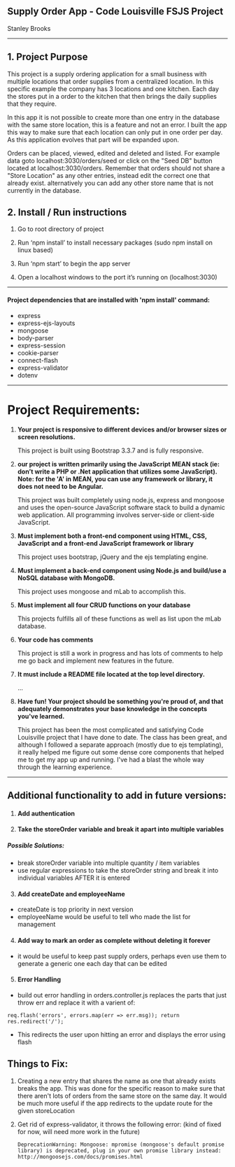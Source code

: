 ## Supply Order App - Code Louisville FSJS Project
Stanley Brooks

***

## 1. Project Purpose

This project is a supply ordering application for a small business with multiple locations that order supplies from a centralized location.  In this specific example the company has 3 locations and one kitchen.  Each day the stores put in a order to the kitchen that then brings the daily supplies that they require.

In this app it is not possible to create more than one entry in the database with the same store location, this is a feature and not an error.  I built the app this way to make sure that each location can only put in one order per day.  As this application evolves that part will be expanded upon.

Orders can be placed, viewed, edited and deleted and listed.  For example data goto localhost:3030/orders/seed or click on the "Seed DB" button located at localhost:3030/orders.  Remember that orders should not share a "Store Location" as any other entries, instead edit the correct one that already exist. alternatively you can add any other store name that is not currently in the database.


## 2. Install / Run instructions

1. Go to root directory of project

2. Run ‘npm install’ to install necessary packages (sudo npm install on linux based)

3. Run ‘npm start’ to begin the app server

4. Open a localhost windows to the port it’s running on (localhost:3030)


***

#### Project dependencies that are installed with 'npm install' command:

+ express
+ express-ejs-layouts
+ mongoose
+ body-parser
+ express-session
+ cookie-parser
+ connect-flash
+ express-validator
+ dotenv


***

# Project Requirements:

1. **Your project is responsive to different devices and/or browser sizes or screen resolutions.**

    This project is built using Bootstrap 3.3.7 and is fully responsive.


2. **our project is written primarily using the JavaScript MEAN stack (ie: don’t write a PHP or .Net application that utilizes some JavaScript). Note: for the 'A' in MEAN, you can use any framework or library, it does not need to be Angular.**

    This project was built completely using node.js, express and mongoose and uses the open-source JavaScript software stack to build a dynamic web application.  All programming involves server-side or client-side JavaScript.


3. **Must implement both a front-end component using HTML, CSS, JavaScript and a front-end JavaScript framework or library**

    This project uses bootstrap, jQuery and the ejs templating engine.


4. **Must implement a back-end component using Node.js and build/use a NoSQL database with MongoDB.**

    This project uses mongoose and mLab to accomplish this.


5. **Must implement all four CRUD functions on your database**

    This projects fulfills all of these functions as well as list upon the mLab database.


6. **Your code has comments**

    This project is still a work in progress and has lots of comments to help me go back and implement new features in the future.


7. **It must include a README file located at the top level directory.**

    ...


8. **Have fun! Your project should be something you're proud of, and that adequately demonstrates your base knowledge in the concepts you've learned.**

    This project has been the most complicated and satisfying Code Louisville project that I have done to date.  The class has been great, and although I followed a separate approach (mostly due to ejs templating), it really helped me figure out some dense core components that helped me to get my app up and running.  I've had a blast the whole way through the learning experience.


***

## Additional functionality to add in future versions:


1. #### Add authentication


2. #### Take the storeOrder variable and break it apart into multiple variables

##### Possible Solutions:
+ break storeOrder variable into multiple quantity / item variables
+ use regular expressions to take the storeOrder string and break it into individual variables AFTER it is entered

3. #### Add createDate and employeeName

+ createDate is top priority in next version
+ employeeName would be useful to tell who made the list for management

4. #### Add way to mark an order as complete without deleting it forever

+ it would be useful to keep past supply orders, perhaps even use them to generate a generic one each day that can be edited


5. #### Error Handling

+ build out error handling in orders.controller.js  replaces the parts that just throw err and replace it with a varient of:

`req.flash('errors', errors.map(err => err.msg)); return res.redirect('/');`

+ This redirects the user upon hitting an error and displays the error using flash

## Things to Fix:

1. Creating a new entry that shares the name as one that already exists breaks the app.  This was done for the specific reason to make sure that there aren't lots of orders from the same store on the same day.  It would be much more useful if the app redirects to the update route for the given storeLocation

2.  Get rid of express-validator, it throws the following error: (kind of fixed for now, will need more work in the future)

    `DeprecationWarning: Mongoose: mpromise (mongoose's default promise library) is deprecated, plug in your own promise library instead: http://mongoosejs.com/docs/promises.html`
